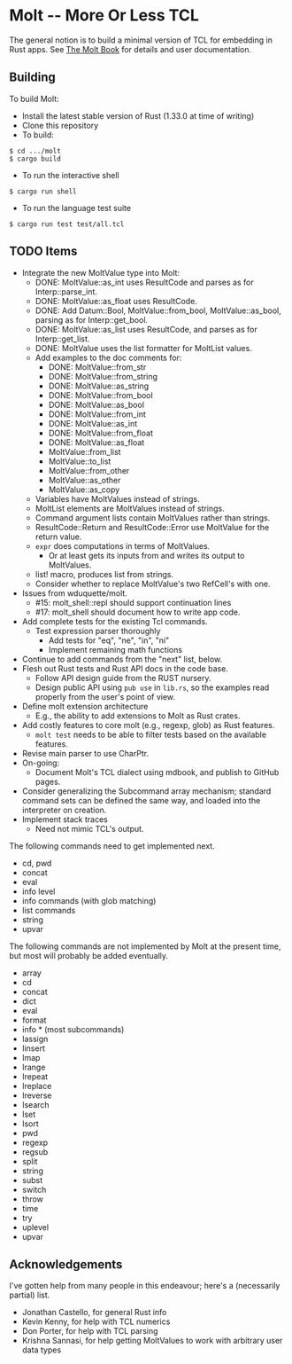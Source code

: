 # Molt -- More Or Less TCL

The general notion is to build a minimal version of TCL for embedding in Rust
apps.  See [The Molt Book](https://github.com/wduquette/molt-book) for details
and user documentation.

## Building

To build Molt:

*   Install the latest stable version of Rust (1.33.0 at time of writing)
*   Clone this repository
*   To build:

```
$ cd .../molt
$ cargo build
```

* To run the interactive shell

```
$ cargo run shell
```

* To run the language test suite

```
$ cargo run test test/all.tcl
```

## TODO Items

* Integrate the new MoltValue type into Molt:
  * DONE: MoltValue::as_int uses ResultCode and parses as for Interp::parse_int.
  * DONE: MoltValue::as_float uses ResultCode.
  * DONE: Add Datum::Bool, MoltValue::from_bool, MoltValue::as_bool, parsing as for Interp::get_bool.
  * DONE: MoltValue::as_list uses ResultCode, and parses as for Interp::get_list.
  * DONE: MoltValue uses the list formatter for MoltList values.
  * Add examples to the doc comments for:
    * DONE: MoltValue::from_str
    * DONE: MoltValue::from_string
    * DONE: MoltValue::as_string
    * DONE: MoltValue::from_bool
    * DONE: MoltValue::as_bool
    * DONE: MoltValue::from_int
    * DONE: MoltValue::as_int
    * DONE: MoltValue::from_float
    * DONE: MoltValue::as_float
    * MoltValue::from_list
    * MoltValue::to_list
    * MoltValue::from_other
    * MoltValue::as_other
    * MoltValue::as_copy
  * Variables have MoltValues instead of strings.
  * MoltList elements are MoltValues instead of strings.
  * Command argument lists contain MoltValues rather than strings.
  * ResultCode::Return and ResultCode::Error use MoltValue for the return value.
  * `expr` does computations in terms of MoltValues.
    * Or at least gets its inputs from and writes its output to MoltValues.
  * list! macro, produces list from strings.
  * Consider whether to replace MoltValue's two RefCell's with one.
* Issues from wduquette/molt.
  * #15: molt_shell::repl should support continuation lines
  * #17: molt_shell should document how to write app code.
* Add complete tests for the existing Tcl commands.
    * Test expression parser thoroughly
      * Add tests for "eq", "ne", "in", "ni"
      * Implement remaining math functions
* Continue to add commands from the "next" list, below.
* Flesh out Rust tests and Rust API docs in the code base.
  * Follow API design guide from the RUST nursery.
  * Design public API using `pub use` in `lib.rs`, so the examples read
    properly from the user's point of view.
* Define molt extension architecture
  * E.g., the ability to add extensions to Molt as Rust crates.
* Add costly features to core molt (e.g., regexp, glob) as Rust features.
  * `molt test` needs to be able to filter tests based on the available
    features.
* Revise main parser to use CharPtr.
* On-going:
    * Document Molt's TCL dialect using mdbook, and publish to GitHub pages.
* Consider generalizing the Subcommand array mechanism; standard command sets
  can be defined the same way, and loaded into the interpreter on creation.
* Implement stack traces
  * Need not mimic TCL's output.

The following commands need to get implemented next.

* cd, pwd
* concat
* eval
* info level
* info commands (with glob matching)
* list commands
* string
* upvar

The following commands are not implemented by Molt at the present time,
but most will probably be added eventually.

* array
* cd
* concat
* dict
* eval
* format
* info * (most subcommands)
* lassign
* linsert
* lmap
* lrange
* lrepeat
* lreplace
* lreverse
* lsearch
* lset
* lsort
* pwd
* regexp
* regsub
* split
* string
* subst
* switch
* throw
* time
* try
* uplevel
* upvar

## Acknowledgements

I've gotten help from many people in this endeavour; here's a (necessarily partial) list.

* Jonathan Castello, for general Rust info
* Kevin Kenny, for help with TCL numerics
* Don Porter, for help with TCL parsing
* Krishna Sannasi, for help getting MoltValues to work with arbitrary user data types
